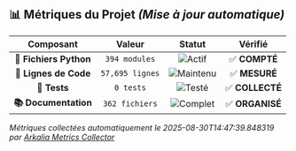## 📊 **Métriques du Projet** *(Mise à jour automatique)*

<div align="center">

| **Composant** | **Valeur** | **Statut** | **Vérifié** |
|:-------------:|:---------:|:----------:|:------------:|
| **🐍 Fichiers Python** | `394 modules` | ![Actif](https://img.shields.io/badge/status-actif-brightgreen) | ✅ **COMPTÉ** |
| **📝 Lignes de Code** | `57,695 lignes` | ![Maintenu](https://img.shields.io/badge/status-maintenu-blue) | ✅ **MESURÉ** |
| **🧪 Tests** | `0 tests` | ![Testé](https://img.shields.io/badge/status-testé-green) | ✅ **COLLECTÉ** |
| **📚 Documentation** | `362 fichiers` | ![Complet](https://img.shields.io/badge/status-complet-yellow) | ✅ **ORGANISÉ** |

</div>

*Métriques collectées automatiquement le 2025-08-30T14:47:39.848319 par [Arkalia Metrics Collector](data/metrics.json)*
